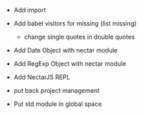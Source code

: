 * Add import

* Add babel visitors for missing (list missing)

    - change single quotes in double quotes

* Add Date Object with nectar module

* Add RegExp Object with nectar module

* Add NectarJS REPL

* put back project management

* Put std module in global space